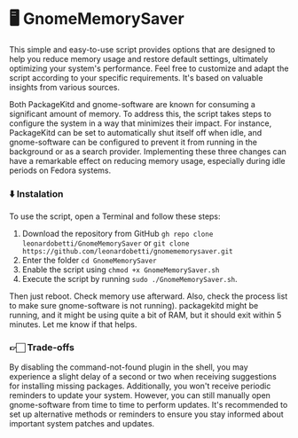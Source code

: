 # 🖥 GnomeMemorySaver
This simple and easy-to-use script provides options that are designed to help you reduce memory usage and restore default settings, ultimately optimizing your system's performance. Feel free to customize and adapt the script according to your specific requirements. It's based on valuable insights from various sources.

Both PackageKitd and gnome-software are known for consuming a significant amount of memory. To address this, the script takes steps to configure the system in a way that minimizes their impact. For instance, PackageKitd can be set to automatically shut itself off when idle, and gnome-software can be configured to prevent it from running in the background or as a search provider. Implementing these three changes can have a remarkable effect on reducing memory usage, especially during idle periods on Fedora systems.

### ⬇️ Instalation
To use the script, open a Terminal and follow these steps:
1. Download the repository from GitHub `gh repo clone leonardobetti/GnomeMemorySaver` or `git clone https://github.com/leonardobetti/gnomememorysaver.git`
3. Enter the folder `cd GnomeMemorySaver`
4. Enable the script using `chmod +x GnomeMemorySaver.sh`
5. Execute the script by running `sudo ./GnomeMemorySaver.sh`.


Then just reboot. Check memory use afterward. Also, check the process list to make sure gnome-software is not running). packagekitd might be running, and it might be using quite a bit of RAM, but it should exit within 5 minutes. Let me know if that helps.

### 👉🏻 Trade-offs 
By disabling the command-not-found plugin in the shell, you may experience a slight delay of a second or two when receiving suggestions for installing missing packages. Additionally, you won't receive periodic reminders to update your system. However, you can still manually open gnome-software from time to time to perform updates. It's recommended to set up alternative methods or reminders to ensure you stay informed about important system patches and updates.
